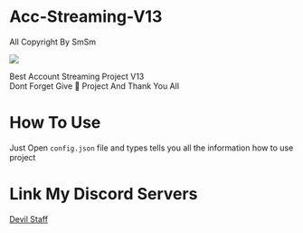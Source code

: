 # Acc-Streaming-V13
All Copyright By SmSm

<img src = "https://cdn.discordapp.com/attachments/837245653276950538/1007588852476682263/image3.jpeg"></div>

Best Account Streaming Project V13  
Dont Forget Give 🌟 Project And Thank You All

# How To Use
Just Open ``config.json`` file and types tells you all the information how to use project






# Link My Discord Servers


[Devil Staff](https://discord.gg/CMj93ASrJx)

<a href="https://cdn.discordapp.com/attachments/837245653276950538/1007588852476682263/image3.jpeg"></a>

